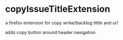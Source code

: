 # copyIssueTitleExtension
a firefox extension for copy wrike/backlog tittle and url 

adds copy button around header navigation.
